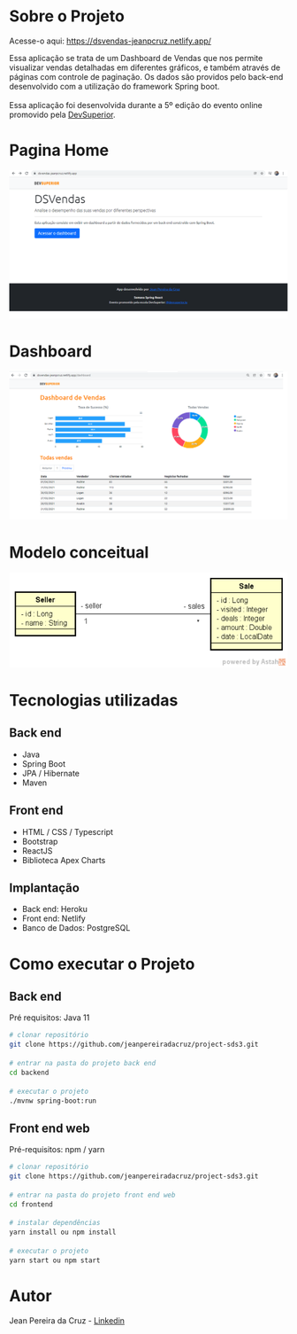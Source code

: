 # Sobre o Projeto

Acesse-o aqui: 
https://dsvendas-jeanpcruz.netlify.app/

Essa aplicação se trata de um Dashboard de Vendas que nos permite visualizar vendas detalhadas em diferentes gráficos, e também através de páginas com controle de paginação. Os dados são providos pelo back-end desenvolvido com a utilização do framework Spring boot.
<br><br>
Essa aplicação foi desenvolvida durante a 5º edição do evento online promovido pela <a href="https://devsuperior.com.br/">DevSuperior</a>.

# Pagina Home 

<img src="./assets/homepage.png" alt="Pagina inicial">

# Dashboard

<img src="./assets/dashboard.png" alt="Dashboard de vendas">

# Modelo conceitual

<img src="./assets/conceitual.png" alt="Modelo conceitual">

# Tecnologias utilizadas 

## Back end

<ul>
<li>Java</li>
<li>Spring Boot</li>
<li>JPA / Hibernate</li>
<li>Maven</li>
</ul>

## Front end

<ul>
<li>HTML / CSS / Typescript</li>
<li>Bootstrap</li>
<li>ReactJS</li>
<li>Biblioteca Apex Charts</li>
</ul>

## Implantação 

<ul>
<li>Back end: Heroku</li>
<li>Front end: Netlify</li>
<li>Banco de Dados: PostgreSQL</li>
</ul>

# Como executar o Projeto

## Back end
Pré requisitos: Java 11

```bash
# clonar repositório
git clone https://github.com/jeanpereiradacruz/project-sds3.git

# entrar na pasta do projeto back end
cd backend

# executar o projeto
./mvnw spring-boot:run
```

## Front end web
Pré-requisitos: npm / yarn

```bash
# clonar repositório
git clone https://github.com/jeanpereiradacruz/project-sds3.git

# entrar na pasta do projeto front end web
cd frontend

# instalar dependências
yarn install ou npm install

# executar o projeto
yarn start ou npm start
```

# Autor
Jean Pereira da Cruz - <a href="https://www.linkedin.com/in/jean-pereira-cruz/">Linkedin</a>







